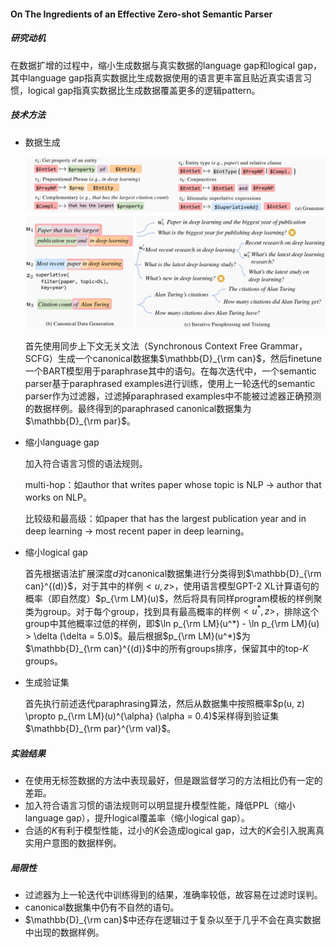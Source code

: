 #### On The Ingredients of an Effective Zero-shot Semantic Parser

##### 研究动机

在数据扩增的过程中，缩小生成数据与真实数据的language gap和logical gap，其中language gap指真实数据比生成数据使用的语言更丰富且贴近真实语言习惯，logical gap指真实数据比生成数据覆盖更多的逻辑pattern。

##### 技术方法

* 数据生成

  ![method](assets/method.png)

  首先使用同步上下文无关文法（Synchronous Context Free Grammar，SCFG）生成一个canonical数据集$\mathbb{D}_{\rm can}$，然后finetune一个BART模型用于paraphrase其中的语句。在每次迭代中，一个semantic parser基于paraphrased examples进行训练，使用上一轮迭代的semantic parser作为过滤器，过滤掉paraphrased examples中不能被过滤器正确预测的数据样例。最终得到的paraphrased canonical数据集为$\mathbb{D}_{\rm par}$。

* 缩小language gap

  加入符合语言习惯的语法规则。

  multi-hop：如author that writes paper whose topic is NLP $\rightarrow$ author that works on NLP。

  比较级和最高级：如paper that has the largest publication year and in deep learning $\rightarrow$ most recent paper in deep learning。

* 缩小logical gap

  首先根据语法扩展深度$d$对canonical数据集进行分类得到$\mathbb{D}_{\rm can}^{(d)}$，对于其中的样例$<u, z>$，使用语言模型GPT-2 XL计算语句的概率（即自然度）$p_{\rm LM}(u)$，然后将具有同样program模板的样例聚类为group。对于每个group，找到具有最高概率的样例$<u^*, z>$，排除这个group中其他概率过低的样例，即$\ln p_{\rm LM}(u^*) - \ln p_{\rm LM}(u) > \delta (\delta = 5.0)$。最后根据$p_{\rm LM}(u^*)$为$\mathbb{D}_{\rm can}^{(d)}$中的所有groups排序，保留其中的top-$K$ groups。

* 生成验证集

  首先执行前述迭代paraphrasing算法，然后从数据集中按照概率$p(u, z) \propto p_{\rm LM}(u)^{\alpha} (\alpha = 0.4)$采样得到验证集$\mathbb{D}_{\rm par}^{\rm val}$。

##### 实验结果

* 在使用无标签数据的方法中表现最好，但是跟监督学习的方法相比仍有一定的差距。
* 加入符合语言习惯的语法规则可以明显提升模型性能，降低PPL（缩小language gap），提升logical覆盖率（缩小logical gap）。
* 合适的$K$有利于模型性能，过小的$K$会造成logical gap，过大的$K$会引入脱离真实用户意图的数据样例。

##### 局限性

* 过滤器为上一轮迭代中训练得到的结果，准确率较低，故容易在过滤时误判。
* canonical数据集中仍有不自然的语句。
* $\mathbb{D}_{\rm can}$中还存在逻辑过于复杂以至于几乎不会在真实数据中出现的数据样例。
